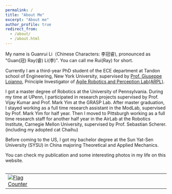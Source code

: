 ```yaml
---
permalink: /
title: "About Me"
excerpt: "About me"
author_profile: true
redirect_from: 
  - /about/
  - /about.html
---
```


My name is Guanrui Li（Chinese Characters: 李冠睿), pronounced as "Guan(冠) Ray(睿) Li(李)". You can call me Rui(Ray) for short. 

Currently I am a third-year PhD student of the ECE department at Tandon school of Engineering, New York University, supervised by [Prof. Giuseppe Loianno](https://engineering.nyu.edu/faculty/giuseppe-loianno), Principle Investigator of [Agile Robotics and Perception Lab(ARPL)](https://wp.nyu.edu/arpl/). 

I got a master degree of Robotics at the University of Pennsylvania. During my time at UPenn, I participated in research projects supervised by Prof. Vijay Kumar and Prof. Mark Yim at the GRASP Lab. After master graduation, I stayed working as a full time research assistant in the ModLab, supervised by Prof. Mark Yim for half year. Then I moved to Pittsburgh working as a full time research staff for another half year in the AirLab at the Robotics Institute, Carnegie Mellon University, supervised by Prof. Sebastian Scherer.   (including my adopted cat Chaihu)

Before coming to the US, I got my bachelor degree at the Sun Yat-Sen University (SYSU) in China majoring Theoretical and Applied Mechanics.

You can check my publication and some interesting photos in my life on this website. 

<table style="width:100%;max-width:800px;border:0px;margin-right:auto;margin-left:auto;">
<table table="" width="100%" align="center" border="0" cellspacing="0" cellpadding="20"><tbody>
 </tbody><tbody>
   <tr><td width="20%">
   <a href="https://info.flagcounter.com/h5Cf"><img src="https://s11.flagcounter.com/count2/h5Cf/bg_FFFFFF/txt_000000/border_1237CC/columns_1/maxflags_10/viewers_0/labels_0/pageviews_0/flags_0/percent_0/" alt="Flag Counter" border="0"></a>
   <!--img src="images/coprtrsp2021ral.jpg" width="200"-->
   </td>
    
   <td style="padding:20px;width:75%;vertical-align:middle">
   <script type="text/javascript" id="clustrmaps" src="//cdn.clustrmaps.com/map_v2.js?d=AAewvLxwZerOf7MJjxWQmLqbpCjz3Fq85VqETfASmPg&cl=ffffff&w=a"></script>

   <!--papertitle>Cooperative Transportation of Cable Suspended Payloads with MAVs using Monocular Vision and Inertial Sensing</papertitle>
      <br>
      <a href="https://www.guan-rui.com">Guanrui Li</a>, 
      <strong>Rundong Ge</strong>, 
      <a href="https://engineering.nyu.edu/faculty/giuseppe-loianno">Giuseppe Loianno</a>
      <br>
      <em>IEEE Robotics and Automation Letters (<strong>RA-L</strong>) and <strong>ICRA 2021</strong></em>(Submitted)<br-->
   </td>
  </tr>

 </tbody>
</table>


